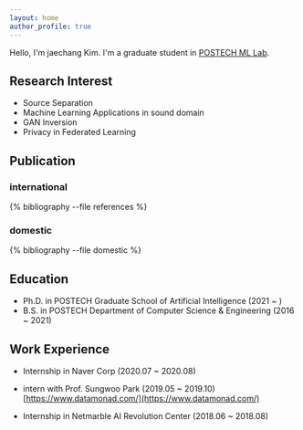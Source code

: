 ```yaml
---
layout: home
author_profile: true
---
```


Hello, I'm jaechang Kim. I'm a graduate student in [POSTECH ML Lab](http://ml.postech.ac.kr/).

## Research Interest

* Source Separation
* Machine Learning Applications in sound domain
* GAN Inversion
* Privacy in Federated Learning

## Publication

### international
{% bibliography --file references %}

### domestic
{% bibliography --file domestic %}

## Education

* Ph.D. in POSTECH Graduate School of Artificial Intelligence (2021 ~ )
* B.S. in POSTECH Department of Computer Science & Engineering (2016 ~ 2021)

## Work Experience

* Internship in Naver Corp (2020.07 ~ 2020.08)
* intern with Prof. Sungwoo Park (2019.05 ~ 2019.10)
    [https://www.datamonad.com/](https://www.datamonad.com/)

* Internship in Netmarble AI Revolution Center (2018.06 ~ 2018.08)

<!-- ## Awards

* 글로벌 핵심인재 양성지원 사업 우수성과 (우수상) (2021, IITP) -->


